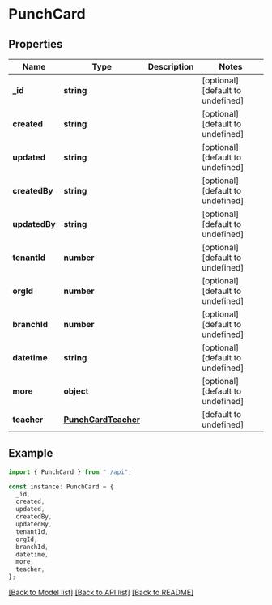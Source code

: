 # PunchCard

## Properties

| Name          | Type                                        | Description | Notes                             |
| ------------- | ------------------------------------------- | ----------- | --------------------------------- |
| **\_id**      | **string**                                  |             | [optional] [default to undefined] |
| **created**   | **string**                                  |             | [optional] [default to undefined] |
| **updated**   | **string**                                  |             | [optional] [default to undefined] |
| **createdBy** | **string**                                  |             | [optional] [default to undefined] |
| **updatedBy** | **string**                                  |             | [optional] [default to undefined] |
| **tenantId**  | **number**                                  |             | [optional] [default to undefined] |
| **orgId**     | **number**                                  |             | [optional] [default to undefined] |
| **branchId**  | **number**                                  |             | [optional] [default to undefined] |
| **datetime**  | **string**                                  |             | [optional] [default to undefined] |
| **more**      | **object**                                  |             | [optional] [default to undefined] |
| **teacher**   | [**PunchCardTeacher**](PunchCardTeacher.md) |             | [default to undefined]            |

## Example

```typescript
import { PunchCard } from "./api";

const instance: PunchCard = {
  _id,
  created,
  updated,
  createdBy,
  updatedBy,
  tenantId,
  orgId,
  branchId,
  datetime,
  more,
  teacher,
};
```

[[Back to Model list]](../README.md#documentation-for-models) [[Back to API list]](../README.md#documentation-for-api-endpoints) [[Back to README]](../README.md)
